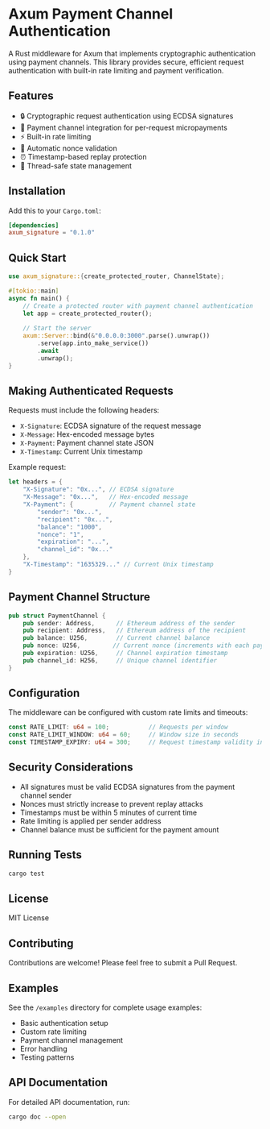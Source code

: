 # Axum Payment Channel Authentication

A Rust middleware for Axum that implements cryptographic authentication using payment channels. This library provides secure, efficient request authentication with built-in rate limiting and payment verification.

## Features

- 🔒 Cryptographic request authentication using ECDSA signatures
- 💸 Payment channel integration for per-request micropayments
- ⚡ Built-in rate limiting
- 🔄 Automatic nonce validation
- ⏰ Timestamp-based replay protection
- 🔋 Thread-safe state management

## Installation

Add this to your `Cargo.toml`:

```toml
[dependencies]
axum_signature = "0.1.0"
```

## Quick Start

```rust
use axum_signature::{create_protected_router, ChannelState};

#[tokio::main]
async fn main() {
    // Create a protected router with payment channel authentication
    let app = create_protected_router();
    
    // Start the server
    axum::Server::bind(&"0.0.0.0:3000".parse().unwrap())
        .serve(app.into_make_service())
        .await
        .unwrap();
}
```

## Making Authenticated Requests

Requests must include the following headers:

- `X-Signature`: ECDSA signature of the request message
- `X-Message`: Hex-encoded message bytes
- `X-Payment`: Payment channel state JSON
- `X-Timestamp`: Current Unix timestamp

Example request:

```rust
let headers = {
    "X-Signature": "0x...", // ECDSA signature
    "X-Message": "0x...",   // Hex-encoded message
    "X-Payment": {          // Payment channel state
        "sender": "0x...",
        "recipient": "0x...",
        "balance": "1000",
        "nonce": "1",
        "expiration": "...",
        "channel_id": "0x..."
    },
    "X-Timestamp": "1635329..." // Current Unix timestamp
}
```

## Payment Channel Structure

```rust
pub struct PaymentChannel {
    pub sender: Address,      // Ethereum address of the sender
    pub recipient: Address,   // Ethereum address of the recipient
    pub balance: U256,        // Current channel balance
    pub nonce: U256,         // Current nonce (increments with each payment)
    pub expiration: U256,     // Channel expiration timestamp
    pub channel_id: H256,     // Unique channel identifier
}
```

## Configuration

The middleware can be configured with custom rate limits and timeouts:

```rust
const RATE_LIMIT: u64 = 100;           // Requests per window
const RATE_LIMIT_WINDOW: u64 = 60;     // Window size in seconds
const TIMESTAMP_EXPIRY: u64 = 300;     // Request timestamp validity in seconds
```

## Security Considerations

- All signatures must be valid ECDSA signatures from the payment channel sender
- Nonces must strictly increase to prevent replay attacks
- Timestamps must be within 5 minutes of current time
- Rate limiting is applied per sender address
- Channel balance must be sufficient for the payment amount

## Running Tests

```bash
cargo test
```

## License

MIT License

## Contributing

Contributions are welcome! Please feel free to submit a Pull Request.

## Examples

See the `/examples` directory for complete usage examples:

- Basic authentication setup
- Custom rate limiting
- Payment channel management
- Error handling
- Testing patterns

## API Documentation

For detailed API documentation, run:

```bash
cargo doc --open
```
